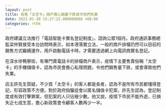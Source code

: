 ```yaml
---
layout: post
title: 有售「太空卡」商戶擔心銷量下跌或令他們失業
date: 2021-01-30 15:27:22.000000000 +08:00
categories: rthk
---
```


政府建議立法推行「電話智能卡實名登記制度」，諮詢公眾1個月。政府通訊事務總監梁仲賢接受本台訪問時表示，如本港落實立法，一般的商戶排檔仍然可以目前的銷售方式繼續運作，用戶啟動電話卡時，才需要透過網上向電訊商實名登記。

在深水埗鴨寮街，有專門賣電話卡的排檔商戶表示，疫情下主要售賣俗稱「太空卡」的手機儲值卡，認為市民會擔心私隱問題，令他們銷售量下跌，或會導致他們失業。

店主許先生質疑，不少買「太空卡」的客人都是長者，認為不是所有市民都懂得登記，形容政策不方便。對於政府指騙徒會以匿名儲值卡犯案，許先生認為，登記制度或有效打擊罪案，但犯案的人只佔極少數。他又說，疫情下市民不能外遊，已損失近七成生意，擔心新政策會令顧客人數再少一半。
